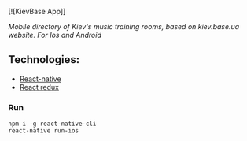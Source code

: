 [![KievBase App]]

*Mobile directory of Kiev's music training rooms, based on kiev.base.ua website. For Ios and Android*

## Technologies:
- [React-native](https://facebook.github.io/react-native/)
- [React redux](https://github.com/reactjs/react-redux)

### Run
```
npm i -g react-native-cli
react-native run-ios
```
